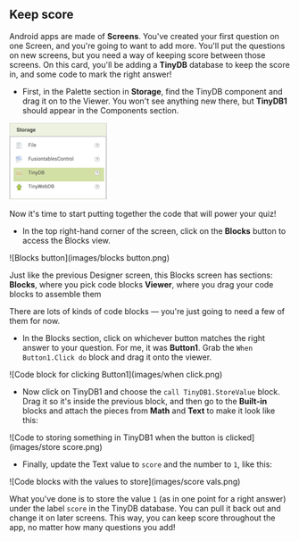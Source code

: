 ## Keep score

Android apps are made of **Screens**. You've created your first question on one Screen, and you're going to want to add more. You'll put the questions on new screens, but you need a way of keeping score between those screens. On this card, you'll be adding a **TinyDB** database to keep the score in, and some code to mark the right answer!

+ First, in the Palette section in **Storage**, find the TinyDB component and drag it on to the Viewer. You won't see anything new there, but **TinyDB1** should appear in the Components section. 

![The TinyDB component in the Palette](images/tinydb.png)

Now it's time to start putting together the code that will power your quiz! 

+ In the top right-hand corner of the screen, click on the **Blocks** button to access the Blocks view.

![Blocks button](images/blocks button.png)

Just like the previous Designer screen, this Blocks screen has sections:  
  **Blocks**, where you pick code blocks
  **Viewer**, where you drag your code blocks to assemble them

There are lots of kinds of code blocks — you're just going to need a few of them for now. 

+ In the Blocks section, click on whichever button matches the right answer to your question. For me, it was **Button1**. Grab the `When Button1.Click do` block and drag it onto the viewer.

![Code block for clicking Button1](images/when click.png)

+ Now click on TinyDB1 and choose the `call TinyDB1.StoreValue` block. Drag it so it's inside the previous block, and then go to the **Built-in** blocks and attach the pieces from **Math** and **Text** to make it look like this:
  
![Code to storing something in TinyDB1 when the button is clicked](images/store score.png)

+ Finally, update the Text value to `score` and the number to `1`, like this:
  
![Code blocks with the values to store](images/score vals.png)

What you've done is to store the value `1` (as in one point for a right answer) under the label `score` in the TinyDB database. You can pull it back out and change it on later screens. This way, you can keep score throughout the app, no matter how many questions you add!
